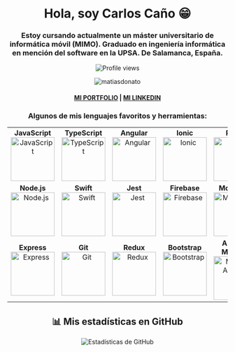 <div align="center">
  
  <h1 align="center">Hola, soy Carlos Caño 😁</h1> 
  <h3 align="center">Estoy cursando actualmente un máster universitario de informática móvil (MIMO). Graduado en ingeniería informática en mención del software en la UPSA. De Salamanca, España.</h3>

![Profile views](https://komarev.com/ghpvc/?username=CarlosCG2000&label=Profile%20views&color=0e75b6&style=flat)

  <div>
    <img src="https://komarev.com/ghpvc/?username=matiasdonato&label=Profile%20views&color=0e75b6&style=flat" alt="matiasdonato" />
  </div>

  #### [MI PORTFOLIO](https://carloscg-porfolio.netlify.app/)         |         [MI LINKEDIN](https://www.linkedin.com/in/carlos-cano-gomez-655463141)

  <h3>Algunos de mis lenguajes favoritos y herramientas:</h3>
  <table>
    <tr>
      <td align="center">
        <strong>JavaScript</strong><br>
        <img src="https://upload.wikimedia.org/wikipedia/commons/6/6a/JavaScript-logo.png" alt="JavaScript" height="100">
      </td>
      <td align="center">
        <strong>TypeScript</strong><br>
        <img src="https://upload.wikimedia.org/wikipedia/commons/thumb/4/4c/Typescript_logo_2020.svg/2048px-Typescript_logo_2020.svg.png" alt="TypeScript" height="100">
      </td>
        <td align="center">
        <strong>Angular</strong><br>
        <img src="https://cdn.iconscout.com/icon/free/png-256/free-angular-3628622-3029847.png?f=webp" alt="Angular" height="100">
      </td>
      <td align="center">
        <strong>Ionic</strong><br>
        <img src="https://uxwing.com/wp-content/themes/uxwing/download/brands-and-social-media/ionic-icon.png" alt="Ionic" height="100">
      </td>
      <td align="center">
        <strong>React</strong><br>
        <img src="https://cdn1.iconfinder.com/data/icons/programing-development-8/24/react_logo-512.png" alt="React" height="100">
      </td>
    </tr>
    <tr>
      <td align="center">
        <strong>Node.js</strong><br>
        <img src="https://static-00.iconduck.com/assets.00/node-js-icon-454x512-nztofx17.png" alt="Node.js" height="100">
      </td>
      <td align="center">
        <strong>Swift</strong><br>
        <img src="https://imgs.search.brave.com/6op4FNj3SS_Zu-z12YE3jQV4Hlj6bRXN_N6YLciaom8/rs:fit:500:0:0:0/g:ce/aHR0cHM6Ly9jZG4t/aWNvbnMtcG5nLmZy/ZWVwaWsuY29tLzI1/Ni8zOTkyLzM5OTI2/NDgucG5nP3NlbXQ9/YWlzX2h5YnJpZA" alt="Swift" height="100">
      </td>
      <td align="center">
        <strong>Jest</strong><br>
        <img src="https://cdn.freebiesupply.com/logos/large/2x/jest-logo-png-transparent.png" alt="Jest" height="100">
      </td>
      <td align="center">
        <strong>Firebase</strong><br>
        <img src="https://styles.redditmedia.com/t5_301qk/styles/communityIcon_bq715eo6t52d1.png" alt="Firebase" height="100">
      </td>
      <td align="center">
        <strong>MongoDB</strong><br>
        <img src="https://imgs.search.brave.com/VLnEHonS4KKeXOOed6bulOU3YlEOOD8PhLf5Tjk-Jkk/rs:fit:860:0:0:0/g:ce/aHR0cHM6Ly93d3cu/cG5nYWxsLmNvbS93/cC1jb250ZW50L3Vw/bG9hZHMvMTMvTW9u/Z29kYi1QTkctUGlj/LnBuZw" alt="MongoDB" height="100">
      </td>
    </tr>
    <tr>
       <td align="center">
        <strong>Express</strong><br>
        <img src="https://imgs.search.brave.com/M4VVbZbWznYmGmK_UapYaFDGlC9bFryIQju7XWcOy5w/rs:fit:860:0:0:0/g:ce/aHR0cHM6Ly9jbG91/ZC5naXRodWJ1c2Vy/Y29udGVudC5jb20v/YXNzZXRzLzk1MDEx/Mi8xNDA4MDc0MC84/ZjkyMDM3YS1mNTI0/LTExZTUtOGM1Mi0y/N2E5YWM2M2FmNTAu/cG5n" alt="Express" height="100">
      </td>
      <td align="center">
        <strong>Git</strong><br>
        <img src="https://imgs.search.brave.com/mV85qRj1fj9oRhGLOq0I_axKnmC0V54UuIagcQEQdHI/rs:fit:500:0:0:0/g:ce/aHR0cHM6Ly9zdGF0/aWMtMDAuaWNvbmR1/Y2suY29tL2Fzc2V0/cy4wMC9naXQtaWNv/bi0yNTZ4MjU2LW5r/aTUxYWUzLnBuZw" alt="Git" height="100">
      </td>
       <td align="center">
        <strong>Redux</strong><br>
        <img src="https://cdn.freebiesupply.com/logos/large/2x/redux-logo-svg-vector.svg" alt="Redux" height="100">
      </td>
    <td align="center">
        <strong>Bootstrap</strong><br>
        <img src="https://upload.wikimedia.org/wikipedia/commons/thumb/b/b2/Bootstrap_logo.svg/2560px-Bootstrap_logo.svg.png" alt="Bootstrap" height="100">
      </td>
        <td align="center">
        <strong>Angular Material</strong><br>
        <img src="https://imgs.search.brave.com/GB5eyk58hZ13bnKAbXjvK1NUoMg5yPg2NR2tMoQE7bQ/rs:fit:860:0:0:0/g:ce/aHR0cHM6Ly91cGxv/YWQud2lraW1lZGlh/Lm9yZy93aWtpcGVk/aWEvY29tbW9ucy90/aHVtYi9jL2M3L0dv/b2dsZV9NYXRlcmlh/bF9EZXNpZ25fTG9n/by5zdmcvMjIwcHgt/R29vZ2xlX01hdGVy/aWFsX0Rlc2lnbl9M/b2dvLnN2Zy5wbmc" alt="Material Angular" height="100">
      </td>
    </tr>
  </table>

  ## 📊 Mis estadísticas en GitHub
  ![Estadísticas de GitHub](https://github-readme-stats.vercel.app/api?username=CarlosCG2000&show_icons=true&theme=radical)

</div>


<!--
**CarlosCG2000/CarlosCG2000** is a ✨ _special_ ✨ repository because its `README.md` (this file) appears on your GitHub profile.

Here are some ideas to get you started:

- 🔭 I’m currently working on ...
- 🌱 I’m currently learning ...
- 👯 I’m looking to collaborate on ...
- 🤔 I’m looking for help with ...
- 💬 Ask me about ...
- 📫 How to reach me: ...
- 😄 Pronouns: ...
- ⚡ Fun fact: ...
-->

